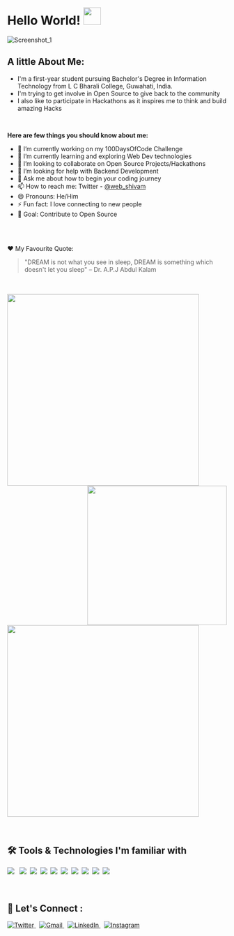 # Hello World! <img src="https://raw.githubusercontent.com/vikasganiga05/vikasganiga05/master/assets/wave.gif" width = "40px" />
![Screenshot_1](https://user-images.githubusercontent.com/64413107/117572371-37382c80-b0f0-11eb-879a-488223c74fe8.jpg)

## A little About Me:

- I'm a first-year student pursuing Bachelor's Degree in Information Technology from L C Bharali College, Guwahati, India.
- I'm trying to get involve in Open Source to give back to the community
- I also like to participate in Hackathons as it inspires me to think and build amazing Hacks
<br> 

**Here are few things you should know about me:**

- 🔭 I’m currently working on my 100DaysOfCode Challenge
- 🌱 I’m currently learning and exploring Web Dev technologies
- 👯 I’m looking to collaborate on Open Source Projects/Hackathons
- 🤔 I’m looking for help with Backend Development
- 💬 Ask me about how to begin your coding journey
- 📫 How to reach me: Twitter - <a href="https://www.twitter.com/web_shivam"> @web_shivam  </a>
- 😄 Pronouns: He/Him
- ⚡ Fun fact: I love connecting to new people
- 🎯 Goal: Contribute to Open Source
<br>
<br>

:heart: My Favourite Quote:

> "DREAM is not what you see in sleep, DREAM is something which doesn't let you sleep" 
> – Dr. A.P.J Abdul Kalam
<br>
<br>

<img align ="left" width="440" src="https://github-readme-stats.vercel.app/api?username=WebShivam"/> 
<img align ="right" height="320" src="https://github-readme-stats.vercel.app/api/top-langs/?username=WebShivam&theme=light"/> &nbsp; 
<img width="440" src="https://github-readme-streak-stats.herokuapp.com/?user=WebShivam"> 
<br> <br> <br>

## 🛠️ Tools & Technologies I'm familiar with
<img src="https://img.shields.io/badge/HTML5-E34F26?style=for-the-badge&logo=html5&logoColor=white" /> &nbsp;
<img src="https://img.shields.io/badge/CSS3-1572B6?style=for-the-badge&logo=css3&logoColor=white" />&nbsp;
<img src="https://img.shields.io/badge/JavaScript-F7DF1E?style=for-the-badge&logo=javascript&logoColor=black" />&nbsp;
<img src="https://img.shields.io/badge/C-00599C?style=for-the-badge&logo=c&logoColor=white" />&nbsp;
<img src="https://img.shields.io/badge/C%2B%2B-00599C?style=for-the-badge&logo=c%2B%2B&logoColor=white" />&nbsp;
<img src="https://img.shields.io/badge/Markdown-000000?style=for-the-badge&logo=markdown&logoColor=white" />&nbsp;
<img src="https://img.shields.io/badge/Tailwind_CSS-38B2AC?style=for-the-badge&logo=tailwind-css&logoColor=white" />&nbsp;
<img src="https://img.shields.io/badge/Bootstrap-563D7C?style=for-the-badge&logo=bootstrap&logoColor=white" />&nbsp;
<img src="https://img.shields.io/badge/jQuery-0769AD?style=for-the-badge&logo=jquery&logoColor=white" />&nbsp;
<img src="https://img.shields.io/badge/Visual_Studio_Code-0078D4?style=for-the-badge&logo=visual%20studio%20code&logoColor=white" />&nbsp;
<br>
<br>
<br>

## 🤝 Let's Connect :

<a href="https://twitter.com/web_shivam">
         <img alt="Twitter" src="https://img.shields.io/badge/Twitter-1DA1F2?style=for-the-badge&logo=twitter&logoColor=white">
      </a> &nbsp;
 <a href="mailto:shivamdubey486@gmail.com">
         <img alt="Gmail" src="https://img.shields.io/badge/Gmail-D14836?style=for-the-badge&logo=gmail&logoColor=white">
    </a> &nbsp;
<a href="https://www.linkedin.com/in/shivam-dubey-872319147/">
         <img alt="LinkedIn" src="https://img.shields.io/badge/LinkedIn-0077B5?style=for-the-badge&logo=linkedin">
      </a>
&nbsp;
<a href="https://www.instagram.com/web_shivam/">
         <img alt="Instagram" src="https://img.shields.io/badge/Instagram-E4405F?style=for-the-badge&logo=instagram&logoColor=white">
      </a>
